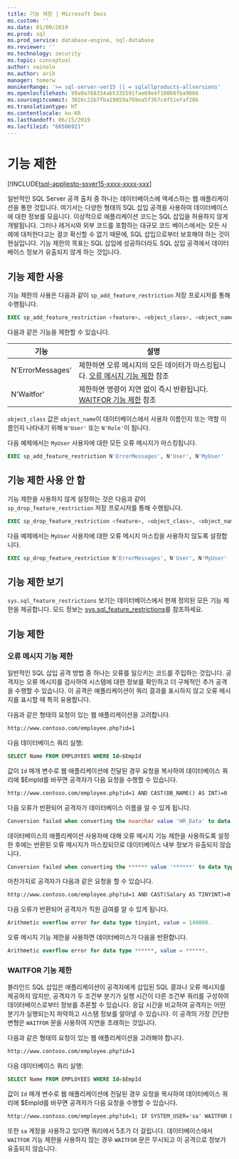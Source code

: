 ```yaml
---
title: 기능 제한 | Microsoft Docs
ms.custom: ''
ms.date: 01/09/2019
ms.prod: sql
ms.prod_service: database-engine, sql-database
ms.reviewer: ''
ms.technology: security
ms.topic: conceptual
author: vainolo
ms.author: arib
manager: tomerw
monikerRange: '>= sql-server-ver15 || = sqlallproducts-allversions'
ms.openlocfilehash: 99a0a768334ab5335591fae69e4f18060fba9866
ms.sourcegitcommit: 3026c22b7fba19059a769ea5f367c4f51efaf286
ms.translationtype: HT
ms.contentlocale: ko-KR
ms.lasthandoff: 06/15/2019
ms.locfileid: "66506921"
---
```

# <a name="feature-restrictions"></a>기능 제한

[!INCLUDE[tsql-appliesto-ssver15-xxxx-xxxx-xxx](../../includes/tsql-appliesto-ssver15-xxxx-xxxx-xxx.md)]

일반적인 SQL Server 공격 출처 중 하나는 데이터베이스에 액세스하는 웹 애플리케이션을 통한 것입니다. 여기서는 다양한 형태의 SQL 삽입 공격을 사용하여 데이터베이스에 대한 정보를 모읍니다.  이상적으로 애플리케이션 코드는 SQL 삽입을 허용하지 않게 개발됩니다.  그러나 레거시와 외부 코드를 포함하는 대규모 코드 베이스에서는 모든 사례에 대처한다고는 결코 확신할 수 없기 때문에, SQL 삽입으로부터 보호해야 하는 것이 현실입니다.  기능 제한의 목표는 SQL 삽입에 성공하더라도 SQL 삽입 공격에서 데이터베이스 정보가 유출되지 않게 하는 것입니다.

## <a name="enabling-feature-restrictions"></a>기능 제한 사용

기능 제한의 사용은 다음과 같이 `sp_add_feature_restriction` 저장 프로시저를 통해 수행됩니다.

```sql
EXEC sp_add_feature_restriction <feature>, <object_class>, <object_name>
```

다음과 같은 기능을 제한할 수 있습니다.

| 기능          | 설명 |
|------------------|-------------|
| N'ErrorMessages' | 제한하면 오류 메시지의 모든 데이터가 마스킹됩니다. [오류 메시지 기능 제한](#error-messages-feature-restriction) 참조 |
| N'Waitfor'       | 제한하면 명령이 지연 없이 즉시 반환됩니다. [WAITFOR 기능 제한](#waitfor-feature-restriction) 참조 |

`object_class` 값은 `object_name`이 데이터베이스에서 사용자 이름인지 또는 역할 이름인지 나타내기 위해 `N'User'` 또는 `N'Role'`이 됩니다.

다음 예제에서는 `MyUser` 사용자에 대한 모든 오류 메시지가 마스킹됩니다.

```sql
EXEC sp_add_feature_restriction N'ErrorMessages', N'User', N'MyUser'
```

## <a name="disabling-feature-restrictions"></a>기능 제한 사용 안 함

기능 제한을 사용하지 않게 설정하는 것은 다음과 같이 `sp_drop_feature_restriction` 저장 프로시저를 통해 수행됩니다.

```sql
EXEC sp_drop_feature_restriction <feature>, <object_class>, <object_name>
```

다음 예제에서는 `MyUser` 사용자에 대한 오류 메시지 마스킹을 사용하지 않도록 설정합니다.

```sql
EXEC sp_drop_feature_restriction N'ErrorMessages', N'User', N'MyUser'
```

## <a name="viewing-feature-restrictions"></a>기능 제한 보기

`sys.sql_feature_restrictions` 보기는 데이터베이스에서 현재 정의된 모든 기능 제한을 제공합니다. 모드 정보는 [sys.sql_feature_restrictions](../system-catalog-views/sys-sql-feature-restrictions.md)를 참조하세요.

## <a name="feature-restrictions"></a>기능 제한

### <a name="error-messages-feature-restriction"></a>오류 메시지 기능 제한

일반적인 SQL 삽입 공격 방법 중 하나는 오류를 일으키는 코드를 주입하는 것입니다.  공격자는 오류 메시지를 검사하여 시스템에 대한 정보를 확인하고 더 구체적인 추가 공격을 수행할 수 있습니다.  이 공격은 애플리케이션이 쿼리 결과를 표시하지 않고 오류 메시지를 표시할 때 특히 유용합니다.

다음과 같은 형태의 요청이 있는 웹 애플리케이션을 고려합니다.

```html
http://www.contoso.com/employee.php?id=1
```

다음 데이터베이스 쿼리 실행:

```sql
SELECT Name FROM EMPLOYEES WHERE Id=$EmpId
```

값이 `Id` 매개 변수로 웹 애플리케이션에 전달된 경우 요청을 복사하여 데이터베이스 쿼리에 $EmpId를 바꾸면 공격자가 다음 요청을 수행할 수 있습니다.

```html
http://www.contoso.com/employee.php?id=1 AND CAST(DB_NAME() AS INT)=0
```

다음 오류가 반환되어 공격자가 데이터베이스 이름을 알 수 있게 됩니다.

```sql
Conversion failed when converting the nvarchar value 'HR_Data' to data type int.
```

데이터베이스의 애플리케이션 사용자에 대해 오류 메시지 기능 제한을 사용하도록 설정한 후에는 반환된 오류 메시지가 마스킹되므로 데이터베이스 내부 정보가 유출되지 않습니다.

```sql
Conversion failed when converting the ****** value '******' to data type ******.
```

마찬가지로 공격자가 다음과 같은 요청을 할 수 있습니다.

```html
http://www.contoso.com/employee.php?id=1 AND CAST(Salary AS TINYINT)=0
```

다음 오류가 반환되어 공격자가 직원 급여를 알 수 있게 됩니다.

```sql
Arithmetic overflow error for data type tinyint, value = 140000.
```

오류 메시지 기능 제한을 사용하면 데이터베이스가 다음을 반환합니다.

```sql
Arithmetic overflow error for data type ******, value = ******.
```

### <a name="waitfor-feature-restriction"></a>WAITFOR 기능 제한

블라인드 SQL 삽입은 애플리케이션이 공격자에게 삽입된 SQL 결과나 오류 메시지를 제공하지 않지만, 공격자가 두 조건부 분기가 실행 시간이 다른 조건부 쿼리를 구성하여 데이터베이스로부터 정보를 추론할 수 있습니다. 응답 시간을 비교하여 공격자는 어떤 분기가 실행되는지 파악하고 시스템 정보를 알아낼 수 있습니다. 이 공격의 가장 간단한 변형은 `WAITFOR` 문을 사용하여 지연을 초래하는 것입니다.

다음과 같은 형태의 요청이 있는 웹 애플리케이션을 고려해야 합니다.

```html
http://www.contoso.com/employee.php?id=1
```

다음 데이터베이스 쿼리 실행:

```sql
SELECT Name FROM EMPLOYEES WHERE Id=$EmpId
```

값이 `Id` 매개 변수로 웹 애플리케이션에 전달된 경우 요청을 복사하여 데이터베이스 쿼리에 $EmpId를 바꾸면 공격자가 다음 요청을 수행할 수 있습니다.

```html
http://www.contoso.com/employee.php?id=1; IF SYSTEM_USER='sa' WAITFOR DELAY '00:00:05'
```

또한 `sa` 계정을 사용하고 있다면 쿼리에서 5초가 더 걸립니다. 데이터베이스에서 `WAITFOR` 기능 제한을 사용하지 않는 경우 `WAITFOR` 문은 무시되고 이 공격으로 정보가 유출되지 않습니다.
